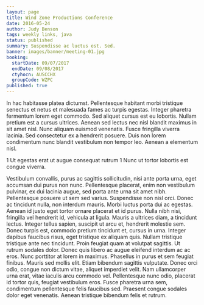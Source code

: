 ```yaml
---
layout: page
title: Wind Zone Productions Conference
date: 2016-05-24
author: Judy Benson
tags: weekly links, java
status: published
summary: Suspendisse ac luctus est. Sed.
banner: images/banner/meeting-01.jpg
booking:
  startDate: 09/07/2017
  endDate: 09/08/2017
  ctyhocn: AUSCCHX
  groupCode: WZPC
published: true
---
```

In hac habitasse platea dictumst. Pellentesque habitant morbi tristique senectus et netus et malesuada fames ac turpis egestas. Integer pharetra fermentum lorem eget commodo. Sed aliquet cursus est eu lobortis. Nullam pretium est a cursus ultrices. Aenean sed lectus nec nisl blandit maximus in sit amet nisl. Nunc aliquam euismod venenatis. Fusce fringilla viverra lacinia. Sed consectetur ex a hendrerit posuere. Duis non lorem condimentum nunc blandit vestibulum non tempor leo. Aenean a elementum nisl.

1 Ut egestas erat ut augue consequat rutrum
1 Nunc ut tortor lobortis est congue viverra.

Vestibulum convallis, purus ac sagittis sollicitudin, nisi ante porta urna, eget accumsan dui purus non nunc. Pellentesque placerat, enim non vestibulum pulvinar, ex dui lacinia augue, sed porta ante urna sit amet nibh. Pellentesque posuere ut sem sed varius. Suspendisse non nisl orci. Donec ac tincidunt nulla, non interdum mauris. Morbi luctus porta dui ac egestas. Aenean id justo eget tortor ornare placerat et id purus. Nulla nibh nisi, fringilla vel hendrerit id, vehicula at ligula. Mauris a ultrices diam, a tincidunt lectus. Integer tellus sapien, suscipit ut arcu et, hendrerit molestie sem. Donec turpis est, commodo pretium tincidunt et, cursus in urna. Integer dapibus faucibus risus, eget tristique ex aliquam quis. Nullam tristique tristique ante nec tincidunt. Proin feugiat quam at volutpat sagittis. Ut rutrum sodales dolor.
Donec quis libero ac augue eleifend interdum ac ac eros. Nunc porttitor at lorem in maximus. Phasellus in purus et sem feugiat finibus. Mauris sed mollis elit. Etiam bibendum sagittis vulputate. Donec orci odio, congue non dictum vitae, aliquet imperdiet velit. Nam ullamcorper urna erat, vitae iaculis arcu commodo vel. Pellentesque nunc odio, placerat id tortor quis, feugiat vestibulum eros. Fusce pharetra urna sem, condimentum pellentesque felis faucibus sed. Praesent congue sodales dolor eget venenatis. Aenean tristique bibendum felis et rutrum.
